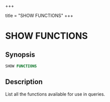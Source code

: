 +++

title = "SHOW FUNCTIONS"
+++

SHOW FUNCTIONS
==============

Synopsis
--------

``` sql
SHOW FUNCTIONS
```

Description
-----------

List all the functions available for use in queries.
